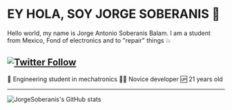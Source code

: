 # EY HOLA, SOY JORGE SOBERANIS 🤟

Hello world, my name is Jorge Antonio Soberanis Balam. I am a student from Mexico, Fond of electronics and to "repair" things :boom:

[![Twitter Follow](https://img.shields.io/twitter/follow/JorgeSo88580350?color=%231DA1F2&logo=twitter&style=social)](https://twitter.com/JorgeSo88580350)
---

🦾 Engineering student in mechatronics
👨‍💻 Novice developer
🆙 21 years old

---

![JorgeSoberanis's GitHub stats](https://github-readme-stats.vercel.app/api?username=JorgeSoberanis&theme=gotham&show_icons=true)
